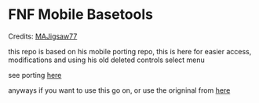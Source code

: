 # FNF Mobile Basetools
Credits: [MAJigsaw77](https://github.com/MAJigsaw77)

this repo is based on his mobile porting repo, this is here for easier access, modifications and using his old deleted controls select menu

see porting [here](https://github.com/MobilePorting/FNF-mobile-basetools/blob/main/PORTING.md)

anyways if you want to use this go on, or use the origninal from [here](https://github.com/MobilePorting/FNF-mobile-basetools)
